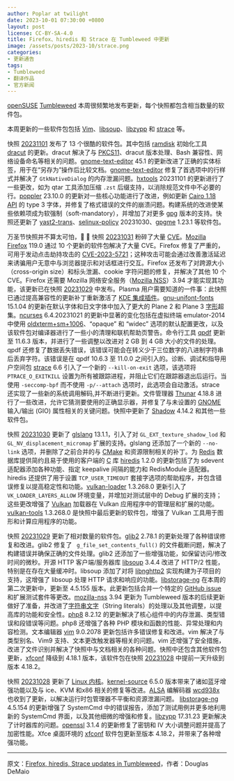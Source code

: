 ```yaml
---
author: Poplar at twilight
date: 2023-10-01 07:30:00 +0800
layout: post
license: CC-BY-SA-4.0
title: Firefox、hiredis 和 Strace 在 Tumbleweed 中更新
image: /assets/posts/2023-10/strace.png
categories:
- 更新通告
tags:
- Tumbleweed
- 翻译作品
- 官方新闻
---
```


[openSUSE] [Tumbleweed] 本周很频繁地发布更新，每个快照都包含相当数量的软件包。

[openSUSE]: https://get.opensuse.org/
[Tumbleweed]: https://get.opensuse.org/tumbleweed/

本周更新的一些软件包包括 [Vim]、[libsoup]、[libzypp] 和 [strace] 等。

[Vim]: https://www.vim.org/
[libsoup]: https://gitlab.gnome.org/GNOME/libsoup.git
[libzypp]: https://github.com/openSUSE/libzypp
[strace]: https://strace.io/

快照 [20231101] 发布了 13 个很酷的软件包。其中包括 [ramdisk] 初始化工具 [dracut] 的更新。dracut 解决了与 [PKCS11]、dracut 版本处理、Bash 兼容性、网络设备命名等相关的问题。[gnome-text-editor] 45.1 的更新改进了正确的实体标签，用于在“另存为”操作后比较文档。[gnome-text-editor] 修复了首选项中的行样式并解决了 `GtkNativeDialog` 的内存泄漏问题。[hxtools] 20231101 的更新进行了一些更改，如为 qtar 工具添加压缩 `.zst` 后缀支持，以消除规范文件中不必要的行。[poppler] 23.10.0 的更新对一些核心功能进行了改进，例如更新 [Cairo 1.18] [API] 的 type 3 字体，并修复了格式错误的文件的崩溃问题。构建系统的改进使某些依赖项成为软强制（soft-mandatory），并增加了对更多 [gpg] 版本的支持。快照还更新了 [yast2-trans]、[selinux-policy] 20231030、[gpgme] 1.23.1 等软件包。

[20231101]: https://lists.opensuse.org/archives/list/factory@lists.opensuse.org/thread/K5LADT4ZKF4YEIDDHWYXELTYMI3NZ2KP/
[ramdisk]: https://en.wikipedia.org/wiki/RAM_drive
[dracut]: https://dracut.wiki.kernel.org/index.php/Main_Page
[PKCS11]: https://en.wikipedia.org/wiki/PKCS_11
[gnome-text-editor]: https://gitlab.gnome.org/GNOME/gnome-text-editor
[hxtools]: https://inai.de/projects/hxtools/
[poppler]: https://poppler.freedesktop.org/
[Cairo 1.18]: https://www.cairographics.org/news/cairo-1.18.0/
[API]: https://en.wikipedia.org/wiki/API
[gpg]: https://gnupg.org/
[yast2-trans]: https://software.opensuse.org/package/yast2-trans
[selinux-policy]: https://github.com/SELinuxProject
[gpgme]: https://www.gnupg.org/related_software/gpgme/

万圣节快照并不算太可怕，🎃 👻 快照 [20231031] 粉碎了大量 [CVE]。[Mozilla Firefox] 119.0 通过 10 个更新的软件包解决了大量 CVE。Firefox 修复了严重的，可用于发动点击劫持攻击的 [CVE-2023-5721]；这种攻击可能会通过改善激活延迟来诱骗用户无意中与浏览器提示和对话框进行交互。Firefox 还发布了对跨源大小（cross-origin size）和标头泄漏、cookie 字符问题的修复，并解决了其他 10 个 CVE。Firefox 还需要 Mozilla 网络安全服务（[Mozilla NSS]）3.94 才能实现其功能，该更新已在快照 [20231029] 中发布。Plasma 用户需要知道的一件事：此快照已通过提高兼容性的更新补丁重新激活了 [KDE 集成插件]。[gnu-unifont-fonts] 15.1.04 的更新在默认字体和日文字体中加入了更大的 Plane 2 和 Plane 3 [字形]超集。[ncurses] 6.4.20231021 的更新中显著的变化包括在虚拟终端 emulator-2014 中使用 [oldxterm+sm+1006]、“opaque” 和 “widec” 选项的默认配置更改，以及该软件包对编译器进行了一些小的清理和联机帮助页警告。命令行工具 [qpdf] 更新至 11.6.3 版本，并进行了一些调整以改进对 2 GB 到 4 GB 大小的文件的处理。qpdf 还修复了数据丢失错误，该错误可能会在转义少于三位数字的八进制字符串后丢弃字符。该错误是在 qpdf 10.6.3 至 11.0.0 之间引入的。诊断、调试和指导用户空间包 [strace] 6.6 引入了一个新的 `--kill-on-exit` 选项，该选项将 `PTRACE_O_EXITKILL` 设置为所有被跟踪进程，并阻止它们在跟踪器退出后运行。当使用 `-seccomp-bpf` 而不使用 `-p/--attach` 选项时，此选项会自动激活。strace 还实现了一些新的系统调用解码,并不断进行更新。文件管理器 [Thunar] 4.18.8 进行了一些改进，允许它猜测要使用的正确显示器，并修复了与未设置的 [GNOME] 输入/输出 (GIO) 属性相关的关键问题。快照中更新了 [Shadow] 4.14.2 和其他一些软件包。

[Mozilla NSS]: https://firefox-source-docs.mozilla.org/security/nss/index.html
[KDE 集成插件]: https://community.kde.org/Plasma/Browser_Integration
[字形]: https://en.wikipedia.org/wiki/Glyph
[CVE]: https://en.wikipedia.org/wiki/Common_Vulnerabilities_and_Exposures
[20231031]: https://lists.opensuse.org/archives/list/factory@lists.opensuse.org/thread/RGMC5BF6IJVGWP7YN4L5AC4HFH3FJDN7/
[Mozilla Firefox]: https://www.mozilla.org/
[CVE-2023-5721]: https://www.suse.com/security/cve/CVE-2023-5721.html
[20231029]: https://lists.opensuse.org/archives/list/factory@lists.opensuse.org/thread/M5MO4IXSWPE4WJTY6B4UUOZ6IJL52HIB/
[gnu-unifont-fonts]: https://unifoundry.com/unifont/index.html
[ncurses]: https://en.wikipedia.org/wiki/Ncurses
[oldxterm+sm+1006]: https://github.com/ThomasDickey/old-xterm/tree/master
[qpdf]: https://github.com/qpdf/qpdf
[Thunar]: https://en.wikipedia.org/wiki/Thunar
[GNOME]: https://www.gnome.org/
[Shadow]: https://github.com/shadow-maint/shadow/
[strace]: https://strace.io/

快照 [20231030] 更新了 [glslang] 13.1.1，引入了对 `GL_EXT_texture_shadow_lod` 和 `GL_NV_displacement_micromap` 扩展的支持。glslang 还添加了一个新的 `--no-link` 选项，并删除了之前合并的与 [CMake] 和资源限制相关的补丁。为 [Redis] 数据库提供简约且易于使用的客户端的 [C] 库 [hiredis] 1.2.0 的更新包括了为 sdevent 适配器添加各种功能、指定 keepalive 间隔的能力和 RedisModule 适配器。hiredis 还提供了用于设置 `TCP_USER_TIMEOUT` 套接字选项的帮助程序，并包含错误修复以提高稳定性和功能。[vulkan-loader] 1.3.268.0 更新引入了 `VK_LOADER_LAYERS_ALLOW` 环境变量，并增加对测试层中的 Debug 扩展的支持；这些更改增强了 [Vulkan] 加载器在 Vulkan 应用程序中的管理层和扩展的功能。[vulkan-tools] 1.3.268.0 是快照中最后更新的软件包，增强了 Vulkan 工具用于图形和计算应用程序的功能。

[C]: https://en.wikipedia.org/wiki/The_C_Programming_Language
[20231030]: https://lists.opensuse.org/archives/list/factory@lists.opensuse.org/thread/265PZ72HKSVVTEVFJ3K7XI6Y3W33EI42/
[glslang]: https://github.com/KhronosGroup/glslang
[CMake]: https://cmake.org/
[hiredis]: https://github.com/redis/hiredis
[vulkan-loader]: https://github.com/KhronosGroup/Vulkan-Loader
[Vulkan]: https://www.vulkan.org/
[vulkan-tools]: https://github.com/KhronosGroup/Vulkan-Tools
[redis]: https://redis.io/

快照 [20231029] 更新了相对数量的软件包。[glib2] 2.78.1 的更新处理了各种错误修复和改进。glib2 修复了 ` g_file_set_contents_full()` 的文件截断问题，解决了构建错误并确保正确的文件处理。glib2 还添加了一些增强功能，如保留访问/修改时间的微秒。开源 HTTP 客户端/服务器库 [libsoup] 3.4.4 改进了 HTTP/2 性能，特别是在存在大量缓冲时。libsoup 添加了对将 [libnghttp2] 实现构建为子项目的支持，这增强了 libsoup 处理 HTTP 请求和响应的功能。[libstorage-ng] 在本周的第二次更新中，更新至 4.5.155 版本。此更新包括合并一个特定的 [GitHub issue] 和扩展测试套件等更改。[mozilla-nss] 3.94 更新为 Tumbleweed 版本的后续更新做好了准备，并改进了[字符串文字]（String literals）的处理以及其他调整，以提高库的功能和安全性。[php8] 8.2.12 的更新解决了核心组件中的内存泄漏、类型错误和段错误等问题。php8 还增强了各种 PHP 模块和函数的性能、异常处理和内容检测。文本编辑器 [vim] 9.0.2078 更新包括许多错误修复和改进。vim 解决了与类型别名、Vim9 支持、文本更改触发器等相关的问题。vim 还增强了安全措施，改进了文件识别并解决了快照中与文档相关的各种问题。快照中还包含其他软件包更新，[xfconf] 降级到 4.18.1 版本，该软件包在快照 [20231028] 中提前一天升级到版本 4.18.2。

[glib2]: https://wiki.gnome.org/Projects/GLib
[libnghttp2]: https://nghttp2.org/
[libstorage-ng]: https://github.com/openSUSE/libstorage-ng
[mozilla-nss]: https://wiki.mozilla.org/NSS
[字符串文字]: https://www.ibm.com/docs/en/zos/2.3.0?topic=literals-string
[vim]: https://www.vim.org/
[xfconf]: https://docs.xfce.org/xfce/xfconf/start
[20231028]: https://lists.opensuse.org/archives/list/factory@lists.opensuse.org/thread/MWWNQU5YOCJGYUVQABFDZSRCJ2E2KCTQ/
[GitHub issue]: https://github.com/openSUSE/libstorage-ng/pull/963
[php8]: https://www.php.net/

快照 [20231028] 更新了 [Linux 内核][kernel-source]。[kernel-source] 6.5.0 版本带来了诸如蓝牙增强功能以​​及与 ice、KVM 和x86 相关的修复等改进。[ALSA] 编解码器 [wcd938x] 也收到了更新，以解决运行时包管理器不平衡和资源泄漏问题。 [libstorage-ng] 4.5.154 的更新增强了 SystemCmd 中的错误报告，添加了测试用例并更多地利用新的 SystemCmd 界面，以及其他细微的增强和修复。[libzypp] 17.31.23 更新解决了计时器库的问题。[openssl] 3.1.4 的更新修复了密钥和 IV 大小调整问题并提高了加密性能。Xfce 桌面环境的 [xfconf] 软件包更新至版本 4.18.2，并带来了各种增强功能。

[kernel-source]: https://www.kernel.org/
[wcd938x]: https://www.qualcomm.com/content/dam/qcomm-martech/dm-assets/documents/qualcomm_aqstic_wcd937x_specs.pdf
[ALSA]: https://en.wikipedia.org/wiki/Advanced_Linux_Sound_Architecture
[openssl]: https://www.openssl.org/

------

原文：[Firefox, hiredis, Strace updates in Tumbleweed](https://news.opensuse.org/2023/11/03/ff-hiredis-strace-up-in-tw/)，作者：Douglas DeMaio
